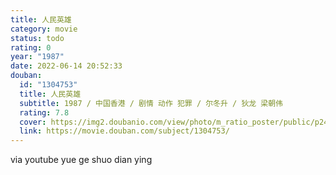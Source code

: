 ```yaml
---
title: 人民英雄
category: movie
status: todo
rating: 0
year: "1987"
date: 2022-06-14 20:52:33
douban:
  id: "1304753"
  title: 人民英雄
  subtitle: 1987 / 中国香港 / 剧情 动作 犯罪 / 尔冬升 / 狄龙 梁朝伟
  rating: 7.8
  cover: https://img2.doubanio.com/view/photo/m_ratio_poster/public/p2493197693.jpg
  link: https://movie.douban.com/subject/1304753/
---
```


via youtube yue ge shuo dian ying
